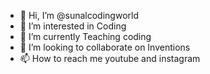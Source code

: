 - 👋 Hi, I’m @sunalcodingworld
- 👀 I’m interested in Coding
- 🌱 I’m currently Teaching coding 
- 💞️ I’m looking to collaborate on Inventions
- 📫 How to reach me youtube and instagram

<!---
sunalcodingworld/sunalcodingworld is a ✨ special ✨ repository because its `README.md` (this file) appears on your GitHub profile.
You can click the Preview link to take a look at your changes.
--->
